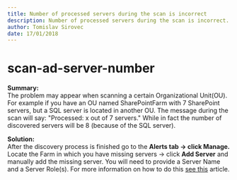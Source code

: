 ```yaml
---
title: Number of processed servers during the scan is incorrect
description: Number of processed servers during the scan is incorrect.
author: Tomislav Sirovec
date: 17/01/2018
---
```


# scan-ad-server-number

**Summary:**  
The problem may appear when scanning a certain Organizational Unit\(OU\).  
For example if you have an OU named SharePointFarm with 7 SharePoint servers, but a SQL server is located in another OU. The message during the scan will say: "Processed: x out of 7 servers." While in fact the number of discovered servers will be 8 \(because of the SQL server\).

**Solution:**  
After the discovery process is finished go to the **Alerts tab -&gt; click Manage.** Locate the Farm in which you have missing servers -&gt; click **Add Server** and manually add the missing server. You will need to provide a Server Name and a Server Role\(s\). For more information on how to do this [see this](scan-ad-server-number.md#internal/get-to-know-insights/farms-screen#ManageFarms) article.

